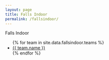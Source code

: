 ```yaml
---
layout: page
title: Falls Indoor
permalink: /fallsindoor/
---
```


Falls Indoor

<ul>
{% for team in site.data.fallsindoor.teams %}
  <li>
  <a href="https://github.com/{{ team.location }}">
      {{ team.name }}
  </a>
  </li>
{% endfor %}
</ul>
